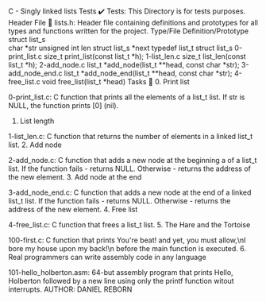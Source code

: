 C - Singly linked lists
Tests ✔️
Tests: This Directory is for tests purposes.
Header File 📁
lists.h: Header file containing definitions and prototypes for all types and functions written for the project.
Type/File	Definition/Prototype
struct list_s	
char *str
unsigned int len
struct list_s *next
typedef list_t	struct list_s
0-print_list.c	size_t print_list(const list_t *h);
1-list_len.c	size_t list_len(const list_t *h);
2-add_node.c	list_t *add_node(list_t **head, const char *str);
3-add_node_end.c	list_t *add_node_end(list_t **head, const char *str);
4-free_list.c	void free_list(list_t *head)
Tasks 📃
0. Print list

0-print_list.c: C function that prints all the elements of a list_t list.
If str is NULL, the function prints [0] (nil).
1. List length

1-list_len.c: C function that returns the number of elements in a linked list_t list.
2. Add node

2-add_node.c: C function that adds a new node at the beginning a of a list_t list.
If the function fails - returns NULL.
Otherwise - returns the address of the new element.
3. Add node at the end

3-add_node_end.c: C function that adds a new node at the end of a linked list_t list.
If the function fails - returns NULL.
Otherwise - returns the address of the new element.
4. Free list

4-free_list.c: C function that frees a list_t list.
5. The Hare and the Tortoise

100-first.c: C function that prints You're beat! and yet, you must allow,\nI bore my house upon my back!\n before the main function is executed.
6. Real programmers can write assembly code in any language

101-hello_holberton.asm: 64-but assembly program that prints Hello, Holberton followed by a new line using only the printf function witout interrupts.
AUTHOR:
DANIEL REBORN

